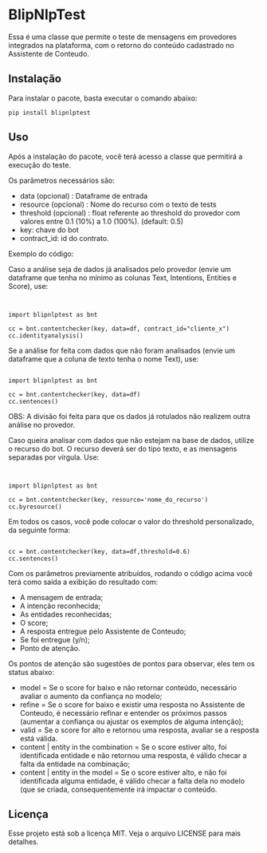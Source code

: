# BlipNlpTest

Essa é uma classe que permite o teste de mensagens em provedores integrados na plataforma, com o retorno do conteúdo cadastrado no Assistente de Conteudo.

## Instalação

Para instalar o pacote, basta executar o comando abaixo:

<pre><code>pip install blipnlptest</code></pre>

## Uso

Após a instalação do pacote, você terá acesso a classe que permitirá a execução do teste.

Os parâmetros necessários são:

- data (opcional) : Dataframe de entrada
- resource (opcional) : Nome do recurso com o texto de tests
- threshold (opcional) : float referente ao threshold do provedor com valores entre 0.1 (10%) a 1.0 (100%). (default: 0.5)
- key: chave do bot
- contract_id: id do contrato.

Exemplo do código:


Caso a análise seja de dados já analisados pelo provedor (envie um dataframe que tenha no mínimo as colunas Text, Intentions, Entities e Score), use:

<pre><code>

import blipnlptest as bnt

cc = bnt.contentchecker(key, data=df, contract_id="cliente_x")
cc.identityanalysis()
</code></pre>

Se a análise for feita com dados que não foram analisados (envie um dataframe que a coluna de texto tenha o nome Text), use:

<pre><code>
import blipnlptest as bnt

cc = bnt.contentchecker(key, data=df)
cc.sentences()
</code></pre>

OBS: A divisão foi feita para que os dados já rotulados não realizem outra análise no provedor.

Caso queira analisar com dados que não estejam na base de dados, utilize o recurso do bot. O recurso deverá ser do tipo texto, e as mensagens separadas por vírgula. Use:

<pre><code>

import blipnlptest as bnt

cc = bnt.contentchecker(key, resource='nome_do_recurso')
cc.byresource()
</code></pre>

Em todos os casos, você pode colocar o valor do threshold personalizado, da seguinte forma:

<pre><code>
cc = bnt.contentchecker(key, data=df,threshold=0.6)
cc.sentences()
</code></pre>

Com os parâmetros previamente atribuídos, rodando o código acima você terá como saída a exibição do resultado com:

- A mensagem de entrada;
- A intenção reconhecida;
- As entidades reconhecidas;
- O score;
- A resposta entregue pelo Assistente de Conteudo;
- Se foi entregue (y/n);
- Ponto de atenção.

Os pontos de atenção são sugestões de pontos para observar, eles tem os status abaixo:

- model = Se o score for baixo e não retornar conteúdo, necessário avaliar o aumento da confiança no modelo;
- refine = Se o score for baixo e existir uma resposta no Assistente de Conteudo, é necessário refinar e entender os próximos passos (aumentar a confiança ou ajustar os exemplos de alguma intenção);
- valid = Se o score for alto e retornou uma resposta, avaliar se a resposta está válida.
- content | entity in the combination = Se o score estiver alto, foi identificada entidade e não retornou uma resposta, é válido checar a falta da entidade na combinação;
- content | entity in the model = Se o score estiver alto, e não foi identificada alguma entidade, é válido checar a falta dela no modelo (que se criada, consequentemente irá impactar o conteúdo.

## Licença

Esse projeto está sob a licença MIT. Veja o arquivo LICENSE para mais detalhes.
